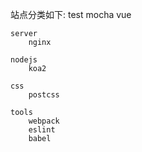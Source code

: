 站点分类如下:
	test
		mocha
		vue
	
	server
		nginx
	
	nodejs
		koa2
	
	css
		postcss
		
	tools
		webpack
		eslint
		babel
	
	